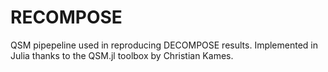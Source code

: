# RECOMPOSE
QSM pipepeline used in reproducing DECOMPOSE results. Implemented in Julia thanks to the QSM.jl toolbox by Christian Kames.
